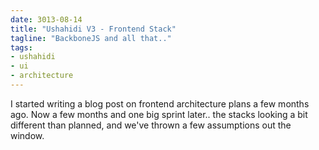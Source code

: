 ```yaml
---
date: 3013-08-14
title: "Ushahidi V3 - Frontend Stack"
tagline: "BackboneJS and all that.."
tags:
- ushahidi
- ui
- architecture
---
```


I started writing a blog post on frontend architecture plans a few months ago. Now a few months and one big sprint later.. the stacks looking a bit different than planned, and we've thrown a few assumptions out the window.


